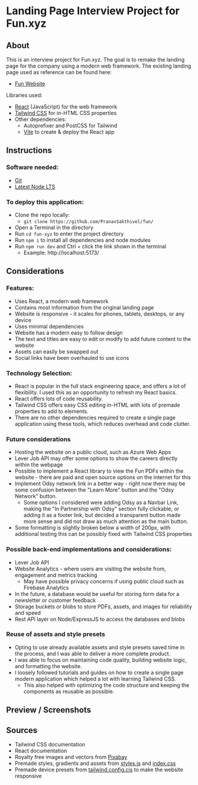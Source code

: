 # Landing Page Interview Project for Fun.xyz
## About

This is an interview project for Fun.xyz. The goal is to remake the landing page for the company using a modern web framework. The existing landing page used as reference can be found here:
- [Fun Website](https://fun.xyz)

Libraries used:
- [React](https://reactjs.org/) (JavaScript) for the web framework
- [Tailwind CSS](https://tailwindcss.com/) for in-HTML CSS properties
- Other dependencies:
  - Autoprefixer and PostCSS for Tailwind
  - [Vite](https://vitejs.dev/) to create & deploy the React app

## Instructions
  
### Software needed:

- [Git](https://git-scm.com/downloads)
- [Latest Node LTS](https://nodejs.org/en/download/)

### To deploy this application:
- Clone the repo locally:
  - `git clone https://github.com/PranavSakthivel/fun/`
- Open a Terminal in the directory
- Run `cd fun-xyz` to enter the project directory
- Run `npm i` to install all dependencies and node modules
- Run `npm run dev` and Ctrl + click the link shown in the terminal
  - Example: http://localhost:5173/

## Considerations

### Features:
- Uses React, a modern web framework
- Contains most information from the original landing page
- Website is responsive - it scales for phones, tablets, desktops, or any device
- Uses minimal dependencies
- Website has a modern easy to follow design
- The text and titles are easy to edit or modify to add future content to the website
- Assets can easily be swapped out
- Social links have been overhauled to use icons

### Technology Selection:

- React is popular in the full stack engineering space, and offers a lot of flexibility. I used this as an opportunity to refresh my React basics.
- React offers lots of code reusability.
- Tailwind CSS offers easy CSS editing in-HTML with lots of premade properties to add to elements.
- There are no other dependencies required to create a single page application using these tools, which reduces overhead and code clutter.


### Future considerations

- Hosting the website on a public cloud, such as Azure Web Apps
- Lever Job API may offer some options to show the careers directly within the webpage
- Possible to implement a React library to view the Fun PDFs within the website - there are paid and open source options on the internet for this
- Implement Odsy network link in a better way - right now there may be some confusion between the "Learn More" button and the "Odsy Network" button. 
  - Some options I considered were adding Odsy as a Navbar Link, making the "In Partnership with Odsy" section fully clickable, or adding it as a footer link, but decided a transparent button made more sense and did not draw as much attention as the main button.
- Some formatting is slightly broken below a width of 200px, with additional testing this can be possibly fixed with Tailwind CSS properties

### Possible back-end implementations and considerations:

- Lever Job API
- Website Analytics - where users are visiting the website from, engagement and metrics tracking
  - May have possible privacy concerns if using public cloud such as Firebase Analytics
- In the future, a database would be useful for storing form data for a newsletter or customer feedback
- Storage buckets or blobs to store PDFs, assets, and images for reliability and speed
- Rest API layer on Node/ExpressJS to access the databases and blobs

### Reuse of assets and style presets

- Opting to use already available assets and style presets saved time in the process, and I was able to deliver a more complete product.
- I was able to focus on maintaining code quality, building website logic, and formatting the website.
- I loosely followed tutorials and guides on how to create a single page modern application which helped a lot with learning Tailwind CSS.
  - This also helped with optimizing the code structure and keeping the components as reusable as possible.


## Preview / Screenshots

<blockquote class="imgur-embed-pub" lang="en" data-id="a/1T2Gbtl" data-context="false" >
    <a href="//imgur.com/a/1T2Gbtl"></a>
</blockquote>
<script async src="//s.imgur.com/min/embed.js" charset="utf-8">

</script>

## Sources

- Tailwind CSS documentation
- React documentation
- Royalty free images and vectors from [Pixabay](https://pixabay.com/)
- Premade styles, gradients and assets from [styles.js](https://gist.githubusercontent.com/adrianhajdin/8a04faf5e52419ec93cd5329ffcb011e/raw/119ddf3380cecf2a3736afe8e4c83ee008093b6b/style.js) and [index.css](https://gist.githubusercontent.com/adrianhajdin/8a04faf5e52419ec93cd5329ffcb011e/raw/119ddf3380cecf2a3736afe8e4c83ee008093b6b/index.css)
- Premade device presets from [tailwind.config.cjs](https://gist.githubusercontent.com/adrianhajdin/8a04faf5e52419ec93cd5329ffcb011e/raw/119ddf3380cecf2a3736afe8e4c83ee008093b6b/tailwind.config.cjs) to make the website responsive
